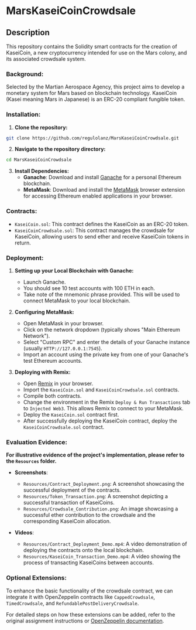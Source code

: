 # MarsKaseiCoinCrowdsale

## Description
This repository contains the Solidity smart contracts for the creation of KaseiCoin, a new cryptocurrency intended for use on the Mars colony, and its associated crowdsale system.

### Background:
Selected by the Martian Aerospace Agency, this project aims to develop a monetary system for Mars based on blockchain technology. KaseiCoin (Kasei meaning Mars in Japanese) is an ERC-20 compliant fungible token.

### Installation:
1. **Clone the repository:**
```bash
git clone https://github.com/regulolanz/MarsKaseiCoinCrowdsale.git
```

2. **Navigate to the repository directory:**
```bash
cd MarsKaseiCoinCrowdsale
```

3. **Install Dependencies:**
   - **Ganache**: Download and install [Ganache](https://www.trufflesuite.com/ganache) for a personal Ethereum blockchain.
   - **MetaMask**: Download and install the [MetaMask](https://metamask.io/) browser extension for accessing Ethereum enabled applications in your browser.

### Contracts:
- `KaseiCoin.sol`: This contract defines the KaseiCoin as an ERC-20 token.
- `KaseiCoinCrowdsale.sol`: This contract manages the crowdsale for KaseiCoin, allowing users to send ether and receive KaseiCoin tokens in return.

### Deployment:
1. **Setting up your Local Blockchain with Ganache:**
    - Launch Ganache.
    - You should see 10 test accounts with 100 ETH in each.
    - Take note of the mnemonic phrase provided. This will be used to connect MetaMask to your local blockchain.

2. **Configuring MetaMask:**
    - Open MetaMask in your browser.
    - Click on the network dropdown (typically shows "Main Ethereum Network").
    - Select "Custom RPC" and enter the details of your Ganache instance (usually `HTTP://127.0.0.1:7545`).
    - Import an account using the private key from one of your Ganache's test Ethereum accounts.

3. **Deploying with Remix:**
    - Open [Remix](https://remix.ethereum.org/) in your browser.
    - Import the `KaseiCoin.sol` and `KaseiCoinCrowdsale.sol` contracts.
    - Compile both contracts.
    - Change the environment in the Remix `Deploy & Run Transactions` tab to `Injected Web3`. This allows Remix to connect to your MetaMask.
    - Deploy the `KaseiCoin.sol` contract first.
    - After successfully deploying the KaseiCoin contract, deploy the `KaseiCoinCrowdsale.sol` contract. 

### Evaluation Evidence:

**For illustrative evidence of the project's implementation, please refer to the `Resources` folder.**

- **Screenshots**:
  - `Resources/Contract_Deployment.png`: A screenshot showcasing the successful deployment of the contracts.
  - `Resources/Token_Transaction.png`: A screenshot depicting a successful transaction of KaseiCoins.
  - `Resources/Crowdsale_Contribution.png`: An image showcasing a successful ether contribution to the crowdsale and the corresponding KaseiCoin allocation.
  
- **Videos**:
  - `Resources/Contract_Deployment_Demo.mp4`: A video demonstration of deploying the contracts onto the local blockchain.
  - `Resources/KaseiCoin_Transaction_Demo.mp4`: A video showing the process of transacting KaseiCoins between accounts.

### Optional Extensions:
To enhance the basic functionality of the crowdsale contract, we can integrate it with OpenZeppelin contracts like `CappedCrowdsale`, `TimedCrowdsale`, and `RefundablePostDeliveryCrowdsale`.

For detailed steps on how these extensions can be added, refer to the original assignment instructions or [OpenZeppelin documentation](https://docs.openzeppelin.com/contracts/2.x/crowdsales).
